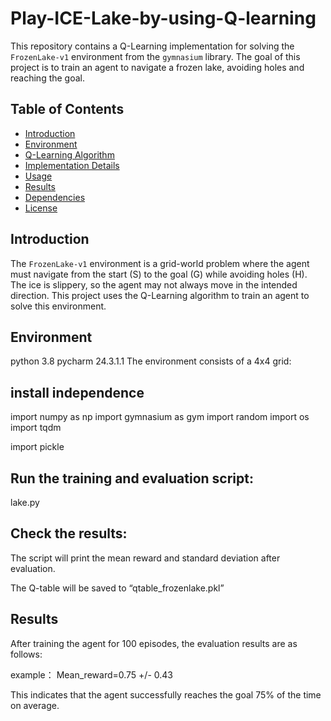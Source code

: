 # Play-ICE-Lake-by-using-Q-learning
This repository contains a Q-Learning implementation for solving the `FrozenLake-v1` environment from the `gymnasium` library. The goal of this project is to train an agent to navigate a frozen lake, avoiding holes and reaching the goal.
## Table of Contents
- [Introduction](#introduction)
- [Environment](#environment)
- [Q-Learning Algorithm](#q-learning-algorithm)
- [Implementation Details](#implementation-details)
- [Usage](#usage)
- [Results](#results)
- [Dependencies](#dependencies)
- [License](#license)

## Introduction

The `FrozenLake-v1` environment is a grid-world problem where the agent must navigate from the start (S) to the goal (G) while avoiding holes (H). The ice is slippery, so the agent may not always move in the intended direction. This project uses the Q-Learning algorithm to train an agent to solve this environment.

## Environment
python 3.8
pycharm 24.3.1.1
The environment consists of a 4x4 grid:

## install independence
import numpy as np
import gymnasium as gym
import random
import os
import tqdm

import pickle

## Run the training and evaluation script:
lake.py


## Check the results:
The script will print the mean reward and standard deviation after evaluation.

The Q-table will be saved to “qtable_frozenlake.pkl”


## Results
After training the agent for 100 episodes, the evaluation results are as follows:

example： Mean_reward=0.75 +/- 0.43

This indicates that the agent successfully reaches the goal 75% of the time on average.
